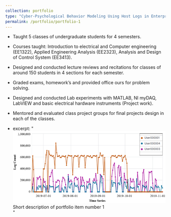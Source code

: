 ```yaml
---
collection: portfolio
type: "Cyber-Psychological Behavior Modeling Using Host Logs in Enterprise Network"
permalink: /portfolio/portfolio-1
---
```


*	Taught 5 classes of undergraduate students for 4 semesters.
*	Courses taught: Introduction to electrical and Computer engineering (EE1322), Applied Engineering Analysis (EE2323), Analysis and Design of Control System (EE3413).
*	Designed and conducted lecture reviews and recitations for classes of around 150 students in 4 sections for each semester.
*	Graded exams, homework’s and provided office ours for problem solving.
*	Designed and conducted Lab experiments with MATLAB, NI myDAQ, LabVIEW and basic electrical hardware instruments (Project work).
*	Mentored and evaluated class project groups for final projects design in each of the classes.  


* excerpt: "<img src='/images/log_trend.png'><br>Short description of portfolio item number 1<br/>"
